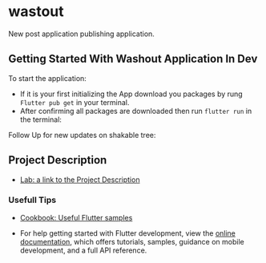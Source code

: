 # wastout

New post application publishing application.

## Getting Started With Washout Application In Dev

To start the application:

- If it is your first initializing the App download you packages by rung ``Flutter pub get`` in your terminal.
- After confirming all packages are downloaded then run ``flutter run`` in the terminal:


Follow Up for new updates on shakable tree:


## Project Description

- [Lab: a link to the Project Description](https://imposible-code.atlassian.net/wiki/spaces/W/overview?force_transition=e6eba62a-650f-46ea-a8d2-a9592b4f3aef)


### Usefull Tips
- [Cookbook: Useful Flutter samples](https://docs.flutter.dev/cookbook)

- For help getting started with Flutter development, view the
  [online documentation](https://docs.flutter.dev/), which offers tutorials,
  samples, guidance on mobile development, and a full API reference.
